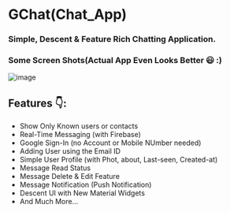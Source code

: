 # GChat(Chat_App)

### Simple, Descent & Feature Rich Chatting Application.
### Some Screen Shots(Actual App Even Looks Better 😃 :)
  ![image]([D:\flutter_projects\gail_chat_app\screenshots](https://github.com/Abhilasha-222/GChat_APP/blob/main/screenshots/APP%20Icon.png))

## Features 👇:
 * Show Only Known users or contacts
 * Real-Time Messaging (with Firebase)
 * Google Sign-In (no Account or Mobile NUmber needed)
 * Adding User using the Email ID
 * Simple User Profile (with Phot, about, Last-seen, Created-at)
 * Message Read Status
 * Message Delete & Edit Feature
 * Message Notification (Push Notification)
 * Descent UI with New Material Widgets
 * And Much More...
  


